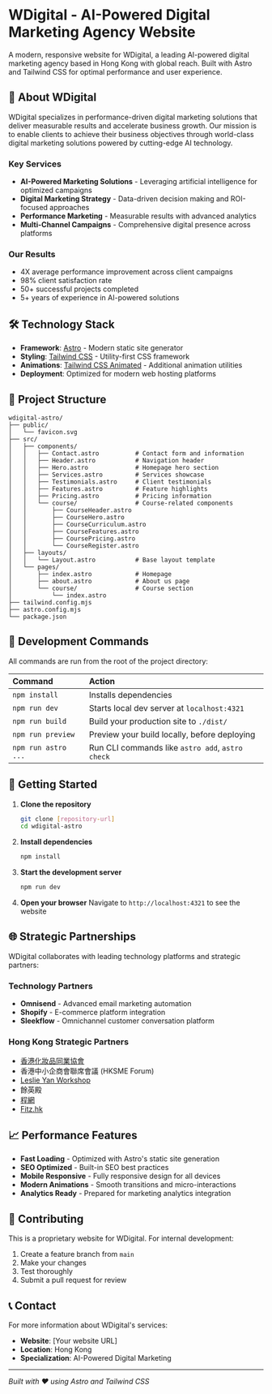 # WDigital - AI-Powered Digital Marketing Agency Website

A modern, responsive website for WDigital, a leading AI-powered digital marketing agency based in Hong Kong with global reach. Built with Astro and Tailwind CSS for optimal performance and user experience.

## 🚀 About WDigital

WDigital specializes in performance-driven digital marketing solutions that deliver measurable results and accelerate business growth. Our mission is to enable clients to achieve their business objectives through world-class digital marketing solutions powered by cutting-edge AI technology.

### Key Services
- **AI-Powered Marketing Solutions** - Leveraging artificial intelligence for optimized campaigns
- **Digital Marketing Strategy** - Data-driven decision making and ROI-focused approaches
- **Performance Marketing** - Measurable results with advanced analytics
- **Multi-Channel Campaigns** - Comprehensive digital presence across platforms

### Our Results
- 4X average performance improvement across client campaigns
- 98% client satisfaction rate
- 50+ successful projects completed
- 5+ years of experience in AI-powered solutions

## 🛠 Technology Stack

- **Framework**: [Astro](https://astro.build/) - Modern static site generator
- **Styling**: [Tailwind CSS](https://tailwindcss.com/) - Utility-first CSS framework
- **Animations**: [Tailwind CSS Animated](https://github.com/new-data-services/tailwindcss-animated) - Additional animation utilities
- **Deployment**: Optimized for modern web hosting platforms

## 📁 Project Structure

```text
wdigital-astro/
├── public/
│   └── favicon.svg
├── src/
│   ├── components/
│   │   ├── Contact.astro          # Contact form and information
│   │   ├── Header.astro           # Navigation header
│   │   ├── Hero.astro             # Homepage hero section
│   │   ├── Services.astro         # Services showcase
│   │   ├── Testimonials.astro     # Client testimonials
│   │   ├── Features.astro         # Feature highlights
│   │   ├── Pricing.astro          # Pricing information
│   │   └── course/                # Course-related components
│   │       ├── CourseHeader.astro
│   │       ├── CourseHero.astro
│   │       ├── CourseCurriculum.astro
│   │       ├── CourseFeatures.astro
│   │       ├── CoursePricing.astro
│   │       └── CourseRegister.astro
│   ├── layouts/
│   │   └── Layout.astro           # Base layout template
│   └── pages/
│       ├── index.astro            # Homepage
│       ├── about.astro            # About us page
│       └── course/                # Course section
│           └── index.astro
├── tailwind.config.mjs
├── astro.config.mjs
└── package.json
```

## 🧞 Development Commands

All commands are run from the root of the project directory:

| Command                   | Action                                           |
| :------------------------ | :----------------------------------------------- |
| `npm install`             | Installs dependencies                            |
| `npm run dev`             | Starts local dev server at `localhost:4321`      |
| `npm run build`           | Build your production site to `./dist/`          |
| `npm run preview`         | Preview your build locally, before deploying     |
| `npm run astro ...`       | Run CLI commands like `astro add`, `astro check` |

## 🚀 Getting Started

1. **Clone the repository**
   ```bash
   git clone [repository-url]
   cd wdigital-astro
   ```

2. **Install dependencies**
   ```bash
   npm install
   ```

3. **Start the development server**
   ```bash
   npm run dev
   ```

4. **Open your browser**
   Navigate to `http://localhost:4321` to see the website

## 🌐 Strategic Partnerships

WDigital collaborates with leading technology platforms and strategic partners:

### Technology Partners
- **Omnisend** - Advanced email marketing automation
- **Shopify** - E-commerce platform integration
- **Sleekflow** - Omnichannel customer conversation platform

### Hong Kong Strategic Partners
- [香港化妝品同業協會](https://cosmetics.org.hk)
- 香港中小企商會聯席會議 (HKSME Forum)
- [Leslie Yan Workshop](https://leslieyan.com)
- 餘英殿 
- [程網](https://chingmong.com)
- [Fitz.hk](https://fitz.hk)

## 📈 Performance Features

- **Fast Loading** - Optimized with Astro's static site generation
- **SEO Optimized** - Built-in SEO best practices
- **Mobile Responsive** - Fully responsive design for all devices
- **Modern Animations** - Smooth transitions and micro-interactions
- **Analytics Ready** - Prepared for marketing analytics integration

## 🤝 Contributing

This is a proprietary website for WDigital. For internal development:

1. Create a feature branch from `main`
2. Make your changes
3. Test thoroughly
4. Submit a pull request for review

## 📞 Contact

For more information about WDigital's services:
- **Website**: [Your website URL]
- **Location**: Hong Kong
- **Specialization**: AI-Powered Digital Marketing

---

*Built with ❤️ using Astro and Tailwind CSS*
